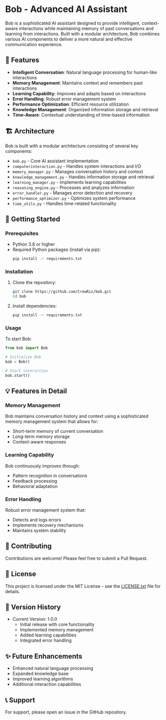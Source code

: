 # Bob - Advanced AI Assistant

Bob is a sophisticated AI assistant designed to provide intelligent, context-aware interactions while maintaining memory of past conversations and learning from interactions. Built with a modular architecture, Bob combines various AI components to deliver a more natural and effective communication experience.

## 🌟 Features

- **Intelligent Conversation**: Natural language processing for human-like interactions
- **Memory Management**: Maintains context and remembers past interactions
- **Learning Capability**: Improves and adapts based on interactions
- **Error Handling**: Robust error management system
- **Performance Optimization**: Efficient resource utilization
- **Knowledge Management**: Organized information storage and retrieval
- **Time-Aware**: Contextual understanding of time-based information

## 🏗️ Architecture

Bob is built with a modular architecture consisting of several key components:

- `bob.py` - Core AI assistant implementation
- `computerinteraction.py` - Handles system interactions and I/O
- `memory_manager.py` - Manages conversation history and context
- `knowledge_management.py` - Handles information storage and retrieval
- `learning_manager.py` - Implements learning capabilities
- `reasoning_engine.py` - Processes and analyzes information
- `error_handler.py` - Manages error detection and recovery
- `performance_optimizer.py` - Optimizes system performance
- `time_utils.py` - Handles time-related functionality

## 🚀 Getting Started

### Prerequisites

- Python 3.8 or higher
- Required Python packages (install via pip):
  ```bash
  pip install -r requirements.txt
  ```

### Installation

1. Clone the repository:
   ```bash
   git clone https://github.com/CrewRiz/bob.git
   cd bob
   ```

2. Install dependencies:
   ```bash
   pip install -r requirements.txt
   ```

### Usage

To start Bob:

```python
from bob import Bob

# Initialize Bob
bob = Bob()

# Start interaction
bob.start()
```

## 💡 Features in Detail

### Memory Management
Bob maintains conversation history and context using a sophisticated memory management system that allows for:
- Short-term memory of current conversation
- Long-term memory storage
- Context-aware responses

### Learning Capability
Bob continuously improves through:
- Pattern recognition in conversations
- Feedback processing
- Behavioral adaptation

### Error Handling
Robust error management system that:
- Detects and logs errors
- Implements recovery mechanisms
- Maintains system stability

## 🤝 Contributing

Contributions are welcome! Please feel free to submit a Pull Request.

## 📝 License

This project is licensed under the MIT License - see the [LICENSE.txt](LICENSE.txt) file for details.

## 🔄 Version History

- Current Version: 1.0.0
  - Initial release with core functionality
  - Implemented memory management
  - Added learning capabilities
  - Integrated error handling

## ✨ Future Enhancements

- Enhanced natural language processing
- Expanded knowledge base
- Improved learning algorithms
- Additional interaction capabilities

## 📞 Support

For support, please open an issue in the GitHub repository.